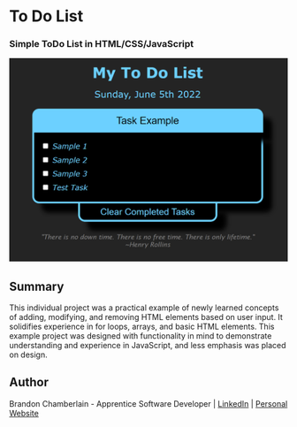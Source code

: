 # To Do List

  ### Simple ToDo List in HTML/CSS/JavaScript
  
![](Screenshot.png)
  
 ## Summary
 This individual project was a practical example of newly learned concepts of adding, modifying, and removing HTML elements
 based on user input. It solidifies experience in for loops, arrays, and basic HTML elements. This example project was designed
 with functionality in mind to demonstrate understanding and experience in JavaScript, and less emphasis was placed on design.
 
 ## Author 
 Brandon Chamberlain - Apprentice Software Developer | [LinkedIn](https://www.linkedin.com/in/bchamberlain3618/) | 
 [Personal Website](https://www.thebrandonchamberlain.com)
